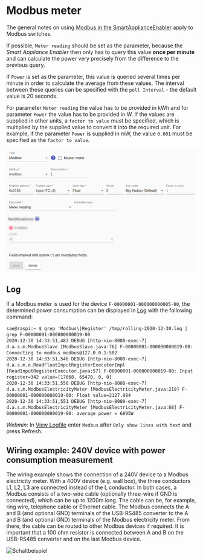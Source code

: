 # Modbus meter
The general notes on using [Modbus in the SmartApplianceEnabler](Modbus_EN.md) apply to Modbus switches.

If possible, `Meter reading` should be set as the parameter, because the *Smart Appliance Enabler* then only has to query this value **once per minute** and can calculate the power very precisely from the difference to the previous query.

If `Power` is set as the parameter, this value is queried several times per minute in order to calculate the average from these values. The interval between these queries can be specified with the `poll Interval` - the default value is 20 seconds.

For parameter `Meter reading` the value has to be provided in kWh and for parameter `Power` the value has to be provided in W. If the values are supplied in other units, a `factor to value` must be specified, which is multiplied by the supplied value to convert it into the required unit. For example, if the parameter `Power` is supplied in mW, the value `0.001` must be specified as the `factor to value`.

![Modbus-basierter Zähler](../pics/fe/ModbusMeter_EN.png)

## Log
If a Modbus meter is used for the device `F-00000001-000000000005-00`, the determined power consumption can be displayed in [Log](Logging_EN.md) with the following command:

```console
sae@raspi:~ $ grep 'Modbus\|Register' /tmp/rolling-2020-12-30.log | grep F-00000001-000000000019-00
2020-12-30 14:33:51,483 DEBUG [http-nio-8080-exec-7] d.a.s.m.ModbusSlave [ModbusSlave.java:76] F-00000001-000000000019-00: Connecting to modbus modbus@127.0.0.1:502
2020-12-30 14:33:51,546 DEBUG [http-nio-8080-exec-7] d.a.s.m.e.ReadFloatInputRegisterExecutorImpl [ReadInputRegisterExecutor.java:57] F-00000001-000000000019-00: Input register=342 value=[17668, 65470, 0, 0]
2020-12-30 14:33:51,550 DEBUG [http-nio-8080-exec-7] d.a.s.m.ModbusElectricityMeter [ModbusElectricityMeter.java:219] F-00000001-000000000019-00: Float value=2127.984
2020-12-30 14:33:51,551 DEBUG [http-nio-8080-exec-7] d.a.s.m.ModbusElectricityMeter [ModbusElectricityMeter.java:88] F-00000001-000000000019-00: average power = 6895W
```

*Webmin*: In [View Logfile](Logging_EN.md#user-content-webmin-logs) enter `Modbus` after `Only show lines with text` and press Refresh.

## Wiring example: 240V device with power consumption measurement
The wiring example shows the connection of a 240V device to a Modbus electricity meter. With a 400V device (e.g. wall box), the three conductors L1, L2, L3 are connected instead of the L conductor. In both cases, a Modbus consists of a two-wire cable (optionally three-wire if GND is connected), which can be up to 1200m long. The cable can be, for example, ring wire, telephone cable or Ethernet cable. The Modbus connects the A and B (and optional GND) terminals of the USB-RS485 converter to the A and B (and optional GND) terminals of the Modbus electricity meter. From there, the cable can be routed to other Modbus devices if required. It is important that a 100 ohm resistor is connected between A and B on the USB-RS485 converter and on the last Modbus device.

![Schaltbeispiel](../pics/SchaltungModbusZaehler.jpg)
